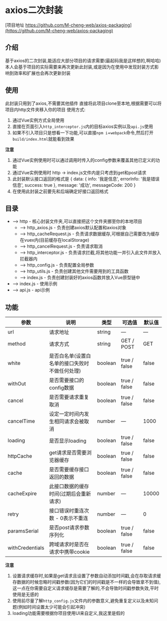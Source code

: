 # axios二次封装
[项目地址 https://github.com/M-cheng-web/axios-packaging](https://github.com/M-cheng-web/axios-packaging)

## 介绍
基于axios的二次封装,能适应大部分项目的请求需要(最起码我是这样想的,啊哈哈)<br>
本人会基于项目的实际需要来再次更新此封装,或是因为在使用中发现封装方式影响到效率和扩展也会再次更新封装

## 使用
此封装只用到了axios,不需要其他插件
直接将此项目clone至本地,根据需要可以将项目内http文件夹移入你的项目
使用方式:
  1. 通过Vue实例方式全局使用
  2. 直接在页面引入`http_interceptor.js`内的目标axios实例以及`api.js`使用
  3. 如果不引入项目只是想看一下功能,可以直接`npm i`+`webpack`命令,然后打开`build/index.html`就能看到效果

**注意**
1. 通过Vue实例使用时可以通过调用时传入的config参数来覆盖其他已定义的功能
2. 通过Vue实例使用时 http -> index.js文件内是只考虑到get和post请求
3. 此封装默认接口返回的格式是 { data: { info: '我是信息', errorInfo: '我是错误信息', success: true }, message: '成功', messageCode: 200 }
4. 在使用此封装之前要先和后端确定好接口返回格式

## 目录
+ --> http - 核心封装文件夹,可以直接把这个文件夹挪至你的本地项目
  + --> http_axios.js - 负责创建axios默认配置和axios对象
  + --> http_cacheRequest.js - 负责请求数据缓存,可根据自己需要改为缓存在vuex内(目前缓存在localStorage)
  + --> http_cancelRequest.js - 负责请求取消
  + --> http_interceptor.js - 负责请求拦截,将其他功能一并引入此文件并放入拦截器内
  + --> http_config.js - 负责配置全局参数
  + --> http_utils.js - 负责创建其他文件需要用到的工具函数
  + --> index.js - 负责创建封装好的axios函数并放入Vue原型链中
+ --> index.js - 使用示例
+ --> api.js - api示例

## 功能
| 参数            | 说明                                           | 类型    | 可选值       | 默认值 |
| --------------- | ---------------------------------------------- | ------- | ------------ | ------ |
| url             | 请求地址                                       | string  | —            | —      |
| method          | 请求方式                                       | string  | GET / POST   | GET    |
| white           | 是否白名单(设置白名单的接口失败时不做任何处理) | boolean | true / false | false  |
| withOut         | 是否需要接口的config数据                       | boolean | true / false | false  |
| cancel          | 是否需要请求重复取消                           | boolean | true / false | false  |
| cancelTime      | 设定一定时间内发生相同请求会被取消             | number  | —            | 1000   |
| loading         | 是否显示loading                                | boolean | true / false | false  |
| httpCache       | get请求是否需要浏览器缓存                      | boolean | true / false | false  |
| cache           | 是否需要缓存接口返回的数据                     | boolean | true / false | false  |
| cacheExpire     | 此接口数据的缓存时间(过期后会重新请求)         | number  | —            | 10000  |
| retry           | 接口错误时重连次数 - 0表示不重连               | number  | —            | 0      |
| paramsSerial    | 是否post请求参数序列化                         | boolean | true / false | false  |
| withCredentials | 跨域请求时是否在请求中携带cookie               | boolean | true / false | false  |


**注意**
1. 设置请求缓存时,如果是get请求且设置了参数自动添加时间戳,会在存取请求缓存数据的时候忽略时间戳参数(因为它们的时间戳是不一样的会导致拿不到值),这一点在你需要自定义请求缓存是需要了解的,不会导致时间戳参数失效,平时使用是无感的
2. 使用前尽量了解`http_config.js`文件内的参数意义,避免重复定义以及未知问题(例如时间设置太少可能会引起冲突)
3. loading功能需要根据你项目使用UI来自定义,我这里是假的